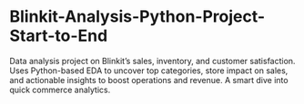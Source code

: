 # Blinkit-Analysis-Python-Project-Start-to-End
Data analysis project on Blinkit’s sales, inventory, and customer satisfaction. Uses Python-based EDA to uncover top categories, store impact on sales, and actionable insights to boost operations and revenue. A smart dive into quick commerce analytics.
